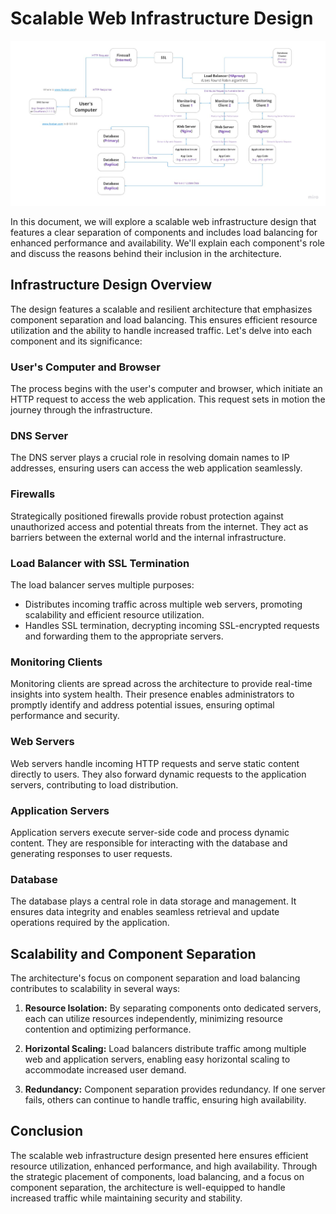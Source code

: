 # Scalable Web Infrastructure Design

![Infrastructure Design](https://github.com/Mugambi12/alx-system_engineering-devops/raw/master/0x09-web_infrastructure_design/3-scale_up.jpg)

In this document, we will explore a scalable web infrastructure design that features a clear separation of components and includes load balancing for enhanced performance and availability. We'll explain each component's role and discuss the reasons behind their inclusion in the architecture.

## Infrastructure Design Overview

The design features a scalable and resilient architecture that emphasizes component separation and load balancing. This ensures efficient resource utilization and the ability to handle increased traffic. Let's delve into each component and its significance:

### User's Computer and Browser

The process begins with the user's computer and browser, which initiate an HTTP request to access the web application. This request sets in motion the journey through the infrastructure.

### DNS Server

The DNS server plays a crucial role in resolving domain names to IP addresses, ensuring users can access the web application seamlessly.

### Firewalls

Strategically positioned firewalls provide robust protection against unauthorized access and potential threats from the internet. They act as barriers between the external world and the internal infrastructure.

### Load Balancer with SSL Termination

The load balancer serves multiple purposes:
- Distributes incoming traffic across multiple web servers, promoting scalability and efficient resource utilization.
- Handles SSL termination, decrypting incoming SSL-encrypted requests and forwarding them to the appropriate servers.

### Monitoring Clients

Monitoring clients are spread across the architecture to provide real-time insights into system health. Their presence enables administrators to promptly identify and address potential issues, ensuring optimal performance and security.

### Web Servers

Web servers handle incoming HTTP requests and serve static content directly to users. They also forward dynamic requests to the application servers, contributing to load distribution.

### Application Servers

Application servers execute server-side code and process dynamic content. They are responsible for interacting with the database and generating responses to user requests.

### Database

The database plays a central role in data storage and management. It ensures data integrity and enables seamless retrieval and update operations required by the application.

## Scalability and Component Separation

The architecture's focus on component separation and load balancing contributes to scalability in several ways:

1. **Resource Isolation:** By separating components onto dedicated servers, each can utilize resources independently, minimizing resource contention and optimizing performance.

2. **Horizontal Scaling:** Load balancers distribute traffic among multiple web and application servers, enabling easy horizontal scaling to accommodate increased user demand.

3. **Redundancy:** Component separation provides redundancy. If one server fails, others can continue to handle traffic, ensuring high availability.

## Conclusion

The scalable web infrastructure design presented here ensures efficient resource utilization, enhanced performance, and high availability. Through the strategic placement of components, load balancing, and a focus on component separation, the architecture is well-equipped to handle increased traffic while maintaining security and stability.
